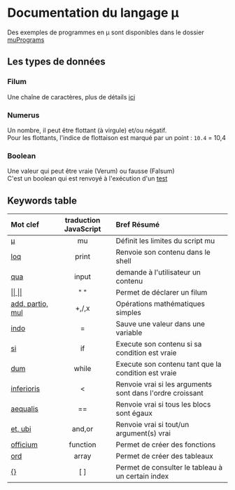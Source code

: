 # Documentation du langage µ
Des exemples de programmes en µ sont disponibles dans le dossier
[muPrograms](../../muPrograms)
## Les types de données
### Filum
Une chaîne de caractères, plus de détails [ici](./filum.md)
### Numerus
Un nombre, il peut être flottant (à virgule) et/ou négatif.  
Pour les flottants, l'indice de flottaison est marqué par un point :
`10.4` = 10,4
### Boolean
Une valeur qui peut être vraie (Verum) ou fausse (Falsum)  
C'est un boolean qui est renvoyé à l'exécution d'un [test](./tests.md)
## Keywords table
| Mot clef       |traduction JavaScript | Bref Résumé |  
|:-------------|:--------:|:----------------------------------------------|  
|[µ](./mu.md)                       |mu        |Définit les limites du script mu |  
|[loq](./loq.md)                    |print     |Renvoie son contenu dans le shell|
|[qua](./quastio.md)                |input     |demande à l'utilisateur un contenu|
|[\|\| \|\|](./filum.md)            |" "       |Permet de déclarer un filum|
|[add, partio, mul](./math.md)      |+,/,x     |Opérations mathématiques simples|  
|[indo](./indo.md)                  |=         |Sauve une valeur dans une variable|
|[si](./conditions.md)              |if        |Execute son contenu si sa condition est vraie|
|[dum](./dum.md)                    |while     |Execute son contenu tant que la condition est vraie|
|[inferioris](./tests.md##inferioris)|<         |Renvoie vrai si les arguments sont dans l'ordre croissant|
|[aequalis](./tests.md##aequalis)    |==        |Renvoie vrai si tous les blocs sont égaux|
|[et, ubi](./tests.md##conjectives)   |and,or    |Renvoie vrai si tout/un argument(s) vrai|
|[officium](./officium.md)          |function  |Permet de créer des fonctions|
|[ord](./ordinata.md)               |array     |Permet de créer des tableaux|
|[{}](./ordinata.md##consult)        |[ ]       |Permet de consulter le tableau à un certain index|
